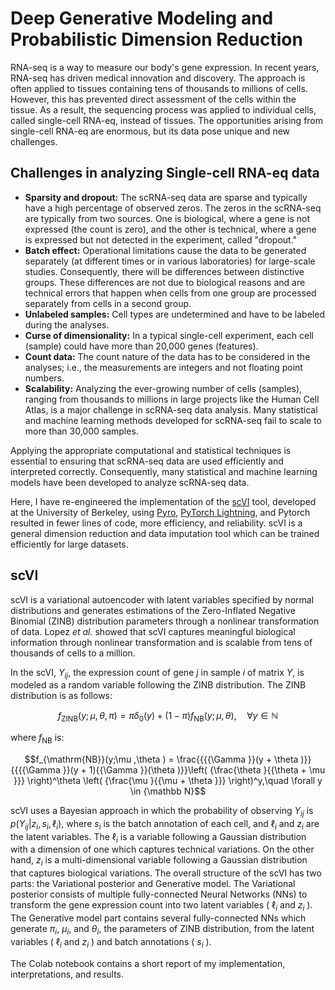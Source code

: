 # Deep Generative Modeling and Probabilistic Dimension Reduction

RNA-seq is a way to measure our body's gene expression. In recent years, RNA-seq has driven medical innovation and discovery. The approach is often applied to tissues containing tens of thousands to millions of cells. However, this has prevented direct assessment of the cells within the tissue. As a result, the sequencing process was applied to individual cells, called single-cell RNA-eq, instead of tissues. The opportunities arising from single-cell RNA-eq are enormous, but its data pose unique and new challenges. 


## Challenges in analyzing Single-cell RNA-eq data 

- **Sparsity and dropout:** The scRNA-seq data are sparse and typically have a high percentage of observed zeros. The zeros in the scRNA-seq are typically from two sources. One is biological, where a gene is not expressed (the count is zero), and the other is technical, where a gene is expressed but not detected in the experiment, called "dropout."
- **Batch effect:** Operational limitations cause the data to be generated separately (at different times or in various laboratories) for large-scale studies. Consequently, there will be differences between distinctive groups. These differences are not due to biological reasons and are technical errors that happen when cells from one group are processed separately from cells in a second group.
- **Unlabeled samples:** Cell types are undetermined and have to be labeled during the analyses.
- **Curse of dimensionality:** In a typical single-cell experiment, each cell (sample) could have more than 20,000 genes (features).
- **Count data:** The count nature of the data has to be considered in the analyses; i.e., the measurements are integers and not floating point numbers.
- **Scalability:** Analyzing the ever-growing number of cells (samples), ranging from thousands to millions in large projects like the Human Cell Atlas, is a major challenge in scRNA-seq data analysis. Many statistical and machine learning methods developed for scRNA-seq fail to scale to more than 30,000 samples.

Applying the appropriate computational and statistical techniques is essential to ensuring that scRNA-seq data are used efficiently and interpreted correctly. Consequently, many statistical and machine learning models have been developed to analyze scRNA-seq data. 

Here, I have re-engineered the implementation of the [scVI](https://www.nature.com/articles/s41592-018-0229-2) tool, developed at the University of Berkeley, using [Pyro](https://pyro.ai/), [PyTorch Lightning](https://www.pytorchlightning.ai/), and Pytorch resulted in fewer lines of code, more efficiency, and reliability. scVI is a general dimension reduction and data imputation tool which can be trained efficiently for large datasets.

## scVI
scVI is a variational autoencoder with latent variables specified by normal distributions and generates estimations of the Zero-Inflated Negative Binomial (ZINB) distribution parameters through a nonlinear transformation of data. Lopez *et al.* showed that scVI captures meaningful biological information through nonlinear transformation and is scalable from tens of thousands of cells to a million. 

In the scVI, $Y_{ij}$, the expression count of gene $j$ in sample $i$ of matrix $Y$, is modeled as a random variable following the ZINB distribution. The ZINB distribution is as follows: 

$$f_{\mathrm{ZINB}}(y;\mu ,\theta ,\pi ) = \pi \delta _0(y) + (1 - \pi ) f_{\mathrm{NB}} (y;\mu ,\theta ),\quad \forall y \in {\mathbb N}$$

where $f_{\mathrm{NB}}$ is: 

$$f_{\mathrm{NB}}(y;\mu ,\theta ) = \frac{{{{\Gamma }}(y + \theta )}}{{{{\Gamma }}(y + 1){{\Gamma }}(\theta )}}\left( {\frac{\theta }{{\theta + \mu }}} \right)^\theta \left( {\frac{\mu }{{\mu + \theta }}} \right)^y,\quad \forall y \in {\mathbb N}$$

scVI uses a Bayesian approach in which the probability of observing $Y_{ij}$ is $p(Y_{ij}{\mathrm{|}}z_i,s_i,\ell_i)$, where $s_i$ is the batch annotation of each cell, and $\ell_i$ and $z_i$ are the latent variables. The $\ell_i$ is a variable following a Gaussian distribution with a dimension of one which captures technical variations. On the other hand, $z_i$ is a multi-dimensional variable following a Gaussian distribution that captures biological variations. The overall structure of the scVI has two parts: the Variational posterior and Generative model. The Variational posterior consists of multiple fully-connected Neural Networks (NNs) to transform the gene expression count into two latent variables ( $\ell_i$ and $z_i$ ). The Generative model part contains several fully-connected NNs which generate $\pi_i$, $\mu_i$, and $\theta_i$, the parameters of ZINB distribution, from the latent variables ( $\ell_i$ and $z_i$ ) and batch annotations ( $s_i$ ).

The Colab notebook contains a short report of my implementation, interpretations, and results.
